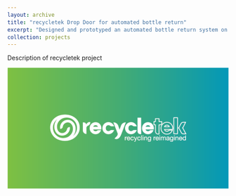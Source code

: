 ```yaml
---
layout: archive
title: "recycletek Drop Door for automated bottle return"
excerpt: "Designed and prototyped an automated bottle return system on a tight timeline for Timberline Automation and Control Co..<br/><img src='/images/recycleteklogosmall.png'>"
collection: projects
---
```


Description of recycletek project

<img src='/images/recycleteklogosmall.png'>